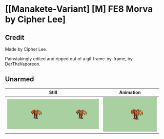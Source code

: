 # [\[Manakete-Variant\] \[M\] FE8 Morva by Cipher Lee]

## Credit

Made by Cipher Lee.

Painstakingly edited and ripped out of a gif frame-by-frame, by DerTheVaporeon.

## Unarmed

| Still | Animation |
| :---: | :-------: |
| ![Unarmed still](./Unarmed_000.png) | ![Unarmed animation](./Unarmed.gif) |
